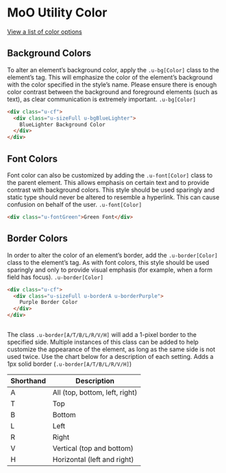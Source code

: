 # MoO Utility Color

[View a list of color options](http://cdn.mutualofomaha.com/design-guide/3/core/color/)

## Background Colors
To alter an element’s background color, apply the `.u-bg[Color]` class to the element’s tag. This will emphasize the color of the element’s background with the color specified in the style’s name. Please ensure there is enough color contrast between the background and foreground elements (such as text), as clear communication is extremely important.
`.u-bg[Color]`
```html
<div class="u-cf">
  <div class="u-sizeFull u-bgBlueLighter">
    BlueLighter Background Color
  </div>
</div>
```

## Font Colors
Font color can also be customized by adding the `.u-font[Color]` class to the parent element. This allows emphasis on certain text and to provide contrast with background colors. This style should be used sparingly and static type should never be altered to resemble a hyperlink. This can cause confusion on behalf of the user.
`.u-font[Color]`
```html
<div class="u-fontGreen">Green Font</div>
```

## Border Colors
In order to alter the color of an element’s border, add the `.u-border[Color]` class to the element’s tag. As with font colors, this style should be used sparingly and only to provide visual emphasis (for example, when a form field has focus).
`.u-border[Color]`
```html
<div class="u-cf">
  <div class="u-sizeFull u-borderA u-borderPurple">
    Purple Border Color
  </div>
</div>
```

## 
The class `.u-border[A/T/B/L/R/V/H]` will add a 1-pixel border to the specified side. Multiple instances of this class can be added to help customize the appearance of the element, as long as the same side is not used twice. Use the chart below for a description of each setting.
Adds a 1px solid border (`.u-border[A/T/B/L/R/V/H]`)
<table class="Table">
  <thead>
    <tr> <th>Shorthand</th> <th>Description</th> </tr>
  </thead>
  <tbody>
    <tr> <td>A</td> <td>All (top, bottom, left, right)</td> </tr>
    <tr> <td>T</td> <td>Top</td> </tr>
    <tr> <td>B</td> <td>Bottom</td> </tr>
    <tr> <td>L</td> <td>Left</td> </tr>
    <tr> <td>R</td> <td>Right</td> </tr>
    <tr> <td>V</td> <td>Vertical (top and bottom)</td> </tr>    
    <tr> <td>H</td> <td>Horizontal (left and right)</td> </tr>
  </tbody>
</table>
